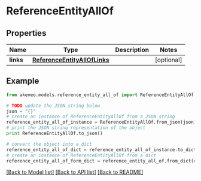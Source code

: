 # ReferenceEntityAllOf


## Properties
Name | Type | Description | Notes
------------ | ------------- | ------------- | -------------
**links** | [**ReferenceEntityAllOfLinks**](ReferenceEntityAllOfLinks.md) |  | [optional] 

## Example

```python
from akeneo.models.reference_entity_all_of import ReferenceEntityAllOf

# TODO update the JSON string below
json = "{}"
# create an instance of ReferenceEntityAllOf from a JSON string
reference_entity_all_of_instance = ReferenceEntityAllOf.from_json(json)
# print the JSON string representation of the object
print ReferenceEntityAllOf.to_json()

# convert the object into a dict
reference_entity_all_of_dict = reference_entity_all_of_instance.to_dict()
# create an instance of ReferenceEntityAllOf from a dict
reference_entity_all_of_form_dict = reference_entity_all_of.from_dict(reference_entity_all_of_dict)
```
[[Back to Model list]](../README.md#documentation-for-models) [[Back to API list]](../README.md#documentation-for-api-endpoints) [[Back to README]](../README.md)


